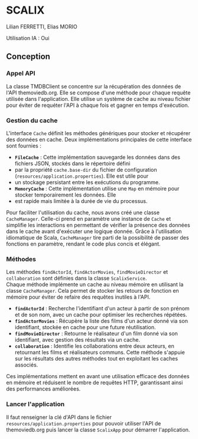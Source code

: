 
# SCALIX

Lilian FERRETTI, Elias MORIO

Utilisation IA : Oui

## Conception

### Appel API

La classe TMDBClient se concentre sur la récupération des données de l'API themoviedb.org. Elle se compose d'une méthode 
pour chaque requête utilisée dans l'application. Elle utilise un système de cache au niveau fichier pour éviter
de requéter l'API à chaque fois et gagner en temps d'exécution.

### Gestion du cache

L'interface `Cache` définit les méthodes génériques pour stocker et récupérer des données en cache. Deux implémentations principales de cette interface sont fournies :

- **`FileCache`** : Cette implémentation sauvegarde les données dans des fichiers JSON, stockés dans le répertoire défini 
- par la propriété `cache.base-dir` du fichier de configuration (`resources/application.properties`). Elle est utile pour 
- un stockage persistant entre les exécutions du programme.
- **`MemoryCache`** : Cette implémentation utilise une `Map` en mémoire pour stocker temporairement les données. Elle 
- est rapide mais limitée à la durée de vie du processus.

Pour faciliter l'utilisation du cache, nous avons créé une classe `CacheManager`. Celle-ci prend en paramètre une 
instance de `Cache` et simplifie les interactions en permettant de vérifier la présence des données dans le cache avant 
d'exécuter une logique donnée. Grâce à l'utilisation idiomatique de Scala, `CacheManager` tire parti de la possibilité 
de passer des fonctions en paramètre, rendant le code plus concis et élégant.

### Méthodes

Les méthodes `findActorId`, `findActorMovies`, `findMovieDirector` et `collaboration` sont définies dans la classe `ScalixService`.  
Chaque méthode implémente un cache au niveau mémoire en utilisant la classe `CacheManager`. Cela permet de stocker les retours de fonction en mémoire pour éviter de refaire des requêtes inutiles à l'API.

- **`findActorId`** : Recherche l'identifiant d'un acteur à partir de son prénom et de son nom, avec un cache pour optimiser les recherches répétées.
- **`findActorMovies`** : Récupère la liste des films d'un acteur donné via son identifiant, stockée en cache pour une future réutilisation.
- **`findMovieDirector`** : Retourne le réalisateur d'un film donné via son identifiant, avec gestion des résultats via un cache.
- **`collaboration`** : Identifie les collaborations entre deux acteurs, en retournant les films et réalisateurs communs. Cette méthode s'appuie sur les résultats des autres méthodes tout en exploitant les caches associés.

Ces implémentations mettent en avant une utilisation efficace des données en mémoire et réduisent le nombre de requêtes HTTP, garantissant ainsi des performances améliorées.

### Lancer l'application

Il faut renseigner la clé d'API dans le fichier `resources/application.properties` pour pouvoir utiliser l'API de 
themoviedb.org puis lancer la classe `ScalixApp` pour démarrer l'application.
